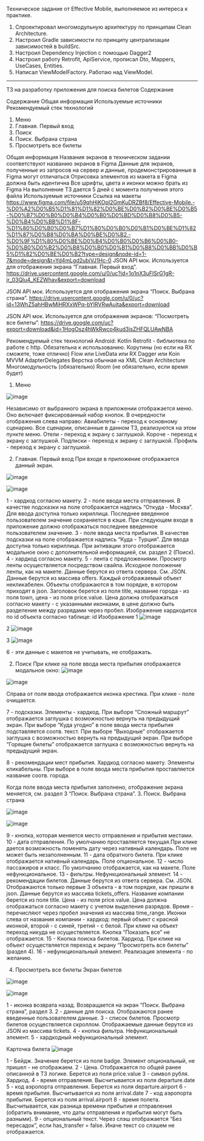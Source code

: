 Техническое задание от Effective Mobile, выполняемое из интереса к практике.
1. Спроектировал многомодульную архитектуру по принципам Clean Architecture.
2. Настроил Gradle зависимости по принципу централизации зависимостей в buildSrc.
3. Настроил Dependency Injection с помощью Dagger2
4. Настроил работу Retrofit, ApiService, прописал Dto, Mappers, UseCases, Entities.
5. Написал ViewModelFactory. Работаю над ViewModel.
---





ТЗ на разработку приложения для поиска билетов
Содержание

Содержание
Общая информация
Используемые источники
Рекомендуемый стек технологий
1. Меню
2. Главная. Первый вход
2. Поиск
3. Поиск. Выбрана страна
4. Просмотреть все билеты

Общая информация
Названия экранов в техническом задании соответствуют названию экранов в Figma
Данные для экранов, полученные из запросов на сервер и данные, продемонстрированные в Figma могут отличаться
Отрисовка элементов из макета в Figma должна быть идентична
Все шрифты, цвета и иконки можно брать из Figma
На выполнение ТЗ дается 5 дней с момента получения этого файла
Используемые источники
Ссылка на макеты
https://www.figma.com/file/u59qhHjKOpI2GmKuDRZBf8/Effective-Mobile.-%D0%A2%D0%B5%D1%81%D1%82%D0%BE%D0%B2%D0%BE%D0%B5-%D0%B7%D0%B0%D0%B4%D0%B0%D0%BD%D0%B8%D0%B5-%D0%B4%D0%BB%D1%8F-%D1%80%D0%B0%D0%B7%D1%80%D0%B0%D0%B1%D0%BE%D1%82%D1%87%D0%B8%D0%BA%D0%BE%D0%B2.-%D0%9F%D1%80%D0%BE%D0%B4%D0%B0%D0%B6%D0%B0-%D0%B0%D0%B2%D0%B8%D0%B0%D0%B1%D0%B8%D0%BB%D0%B5%D1%82%D0%BE%D0%B2?type=design&node-id=1-7&mode=design&t=Yd4mLgd2ubiVJ1Hc-0
JSON API мок. Используется для отображения экрана “Главная. Первый вход”.
https://drive.usercontent.google.com/u/0/uc?id=1o1nX3uFISrG1gR-jr_03Qlu4_KEZWhav&export=download




JSON API мок. Используется для отображения экрана “Поиск. Выбрана страна”.
https://drive.usercontent.google.com/u/0/uc?id=13WhZ5ahHBwMiHRXxWPq-bYlRVRwAujta&export=download



JSON API мок. Используется для отображения экранов: “Посмотреть все билеты”.
https://drive.google.com/uc?export=download&id=1HogOsz4hWkRwco4kud3isZHFQLUAwNBA





Рекомендуемый стек технологий
Android:
Kotlin 
Retrofit - библиотека по работе с http. Обязательна к использованию. 
Корутины (но если на RX сможете, тоже отлично)
﻿Flow или LiveData или RX 
﻿﻿Dagger или Koin
﻿﻿MVVM
﻿﻿AdapterDelegates
Верстка обычная на XML
Clean Architecture
Многомодульность (обязательно)
Room (не обязательно, если время будет)

1. Меню

![image](https://github.com/user-attachments/assets/beefd927-b401-469e-a5a7-3fd4bd96e5d2)


Независимо от выбранного экрана в приложении отображается меню. Оно включает фиксированный набор кнопок. В очередности отображения слева направо:
Авиабилеты - переход к основному сценарию. Все сценарии, описанные в данном ТЗ, реализуются на этом пункте меню.
Отели - переход к экрану с заглушкой.
Короче - переход к экрану с заглушкой.
Подписки - переход к экрану с заглушкой.
Профиль - переход к экрану с заглушкой.

2. Главная. Первый вход
При входе в приложение отображается данный экран.

![image](https://github.com/user-attachments/assets/72bda594-a6f1-469b-983a-6149efd41d8b)

![image](https://github.com/user-attachments/assets/dd70528d-c129-4b08-a064-82283410df4e)




1 - хардкод согласно макету.
2 - поле ввода места отправления. В качестве подсказки на поле отображается надпись “Откуда - Москва”. Для ввода доступна только кириллица. Последнее введенное пользователем значение сохраняется в кэше. При следующем входе в приложение должно отображаться последнее введенное пользователем значение. 
3 - поле ввода места прибытия. В качестве подсказки на поле отображается надпись “Куда - Турция”. Для ввода доступна только кириллица. При активации этого отображается модальное окно с дополнительной информацией, см. раздел 2 (Поиск).
4 - хардкод согласно макету.
5 - лента с предложениями. Просмотр ленты осуществляется посредством свайпа. Исходное положение ленты, как на макете. Данные берутся из ответа  сервера. См. JSON.
Данные берутся из массива offers. Каждый отображаемый объект некликабелен. Объекты отображаются в том порядке, в котором приходят в json. Заголовок берется из поля title, название города - из поля town, цена - из поля price.value. Цена должна отображаться согласно макету - с указанными иконками, в цене должно быть разделение между разрядами через пробел.
Изображение хардкодится по id объекта согласно таблице:
id
Изображение
1
![image](https://github.com/user-attachments/assets/205b85e4-2e89-4826-91c2-d4e5dd065b54)

2
![image](https://github.com/user-attachments/assets/32982747-b356-4048-a663-fe0aed630a16)

3
![image](https://github.com/user-attachments/assets/2f7d3a21-e07f-4416-97fb-2acb11a3fc48)




6 - эти данные с макетов не учитывать, не отображать.

2. Поиск
При клике на поле ввода места прибытия отображается модальное окно:
![image](https://github.com/user-attachments/assets/688397e9-8c26-4cd8-b0a3-c22a377f44fd)

![image](https://github.com/user-attachments/assets/7e938c47-f01f-4381-8a0a-ae6ce9a272b3)


Справа от поля ввода отображается иконка крестика. При клике - поле очищается.

7 - подсказки. Элементы - хардкод. 
При выборе “Сложный маршрут” отображается заглушка с возможностью вернуть на предыдущий экран.
При выборе “Куда угодно” в поле ввода места прибытия подставляется соотв. текст.
При выборе “Выходные” отображается заглушка с возможностью вернуть на предыдущий экран.
При выборе “Горящие билеты” отображается заглушка с возможностью вернуть на предыдущий экран.

8 - рекомендации мест прибытия. Хардкод согласно макету. Элементы кликабельны. При выборе в поле ввода места прибытия проставляется название соотв. города.

Когда поле ввода места прибытия заполнено, отображение экрана меняется, см. раздел 3 “Поиск. Выбрана страна”.
3. Поиск. Выбрана страна

![image](https://github.com/user-attachments/assets/059c6eb9-0091-41d3-af82-eb21e0c68a38)

![image](https://github.com/user-attachments/assets/32e36e02-de71-4454-b954-02e6645279aa)



9 - кнопка, которая меняется место отправления и прибытия местами.
10 - дата отправления. По умолчанию проставляется текущая.При клике дается возможность поменять дату через нативный календарь. Поле не может быть незаполненным.
11 - дата обратного билета. При клике отображается нативный календарь. Поле опциональное.
12 - число пассажиров и класс. По умолчанию отображается, как на макете. Поле нефункциональное.
13 - фильтры. Нефункциональный элемент.
14 - рекомендации билетов. Данные берутся из ответа  сервера. См. JSON. Отображаются только первые 3 объекта - в том порядке, как пришли в json. Данные берутся из массива tickets_offers.
Название компании берется из поля title. Цена - из поля price.value. Цена должна отображаться согласно макету с учетом выделения разрядов. Время - перечисляют через пробел значения из массива time_range. Иконки слева от названия компании - хардкод: первый объект с красной иконкой, второй - с синей, третий - с белой.
При клике на объект переход никуда не осуществляется.
Кнопка “Показать все” не отображается. 
15 - Кнопка поиска билетов. Хардкод. При клике на объект осуществляется переход к экрану “Просмотреть все билеты” (раздел 4). 
16 - нефункциональный элемент. Реализация элемента - по желанию.

4. Просмотреть все билеты
Экран билетов

![image](https://github.com/user-attachments/assets/2982cbeb-5079-490b-a654-8e461a44b143)

![image](https://github.com/user-attachments/assets/05b59065-d5b4-45ba-9113-07b14c07f7f9)



1 - иконка возврата назад. Возвращается на экран “Поиск. Выбрана страна”, раздел 3.
2 - данные для поиска. Отображаются ранее введенные пользователем данные.
3 - список билетов. Просмотр билетов осуществляется скроллом. Отображаемые данные берутся из JSON из массива tickets.
4 - кнопка фильтра. Нефункциональный элемент.
5 - хардкодный нефункциональный элемент.

Карточка билета
![image](https://github.com/user-attachments/assets/4369dbc3-22fd-4e6f-9130-bfdc11fbe00b)


1 - Бейдж. Значение берется из поля badge. Элемент опциональный, не пришел - не отображаем.
2 - Цена. Отображается по общей ранее описанной в ТЗ логике. Берется из поля price.value
3 - символ рубля. Хардкод.
4 - время отправления. Высчитывается из поля departure.date
5 - код аэропорта отправления. Берется из поля departure.airport
6 - время прибытия. Высчитывается из поля arrival.date
7 - код аэропорта прибытия. Берется из поля arrival.airport
8 - время полета. Высчитывается, как разница времени прибытия и отправления (обратить внимание, что даты отправления и прибытия могут быть разными).
9 - опциональный текст. Через слэш отображается “Без пересадок”, если has_transfer = false. Иначе текст со слэшем не отображается.
